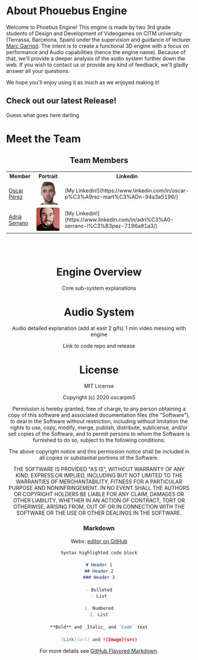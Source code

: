 # About Phouebus Engine
Welcome to Phoebus Engine! This engine is made by two 3rd grade students of Design and Development of Videogames on CITM university (Terrassa, Barcelona, Spain) under the supervision and guidance of lecturer [Marc Garrigó](https://www.linkedin.com/in/mgarrigo/?originalSubdomain=es).
The intent is to create a functional 3D engine with a focus on performance and Audio capabilities (hence the engine name). Because of that, we'll provide a deeper analysis of the audio system further down the web.
If you wish to contact us or provide any kind of feedback, we'll gladly answer all your questions.
    
We hope you'll enjoy using it as much as we enjoyed making it! 

## Check out our latest Release!
Guess what goes here darling

# Meet the Team
<center>
  
<h2  align="center" id="team-members">Team Members</h2>

<table style="width:100%">
  <tr>
    <th>Member</th>
    <th>Portrait</th>
    <th>Linkedin</th>
  </tr>
  <tr>
    <tr>
    <td><a href="https://github.com/oscarpm5">Oscar Pérez</a></td>
    <td><img src="https://github.com/oscarpm5/Phoebus_Engine/blob/master/Phoebus_Engine/Game/Assets/our_pics/OPM.png" alt="Oscar" class="inline"></td>
     <td> [My Linkedin!](https://www.linkedin.com/in/oscar-p%C3%A9rez-mart%C3%ADn-94a3a5196/) </td>
    </tr>
    <tr>
    <td><a href="https://github.com/adriaserrano97">Adrià Serrano</a></td>
    <td><img src="https://github.com/oscarpm5/Phoebus_Engine/blob/master/Phoebus_Engine/Game/Assets/our_pics/ASL.png" alt="Adrià" class="inline"></td>
    <td> [My Linkedin!](https://www.linkedin.com/in/adri%C3%A0-serrano-l%C3%B3pez-7196a91a3/) </td>
</table>


<br><br>

# Engine Overview
Core sub-system explanations

# Audio System
Audio detailed explanation (add at east 2 gifs)
1 min video messing with engine


Link to code repo and release

# License
MIT License

Copyright (c) 2020 oscarpm5

Permission is hereby granted, free of charge, to any person obtaining a copy
of this software and associated documentation files (the "Software"), to deal
in the Software without restriction, including without limitation the rights
to use, copy, modify, merge, publish, distribute, sublicense, and/or sell
copies of the Software, and to permit persons to whom the Software is
furnished to do so, subject to the following conditions:

The above copyright notice and this permission notice shall be included in all
copies or substantial portions of the Software.

THE SOFTWARE IS PROVIDED "AS IS", WITHOUT WARRANTY OF ANY KIND, EXPRESS OR
IMPLIED, INCLUDING BUT NOT LIMITED TO THE WARRANTIES OF MERCHANTABILITY,
FITNESS FOR A PARTICULAR PURPOSE AND NONINFRINGEMENT. IN NO EVENT SHALL THE
AUTHORS OR COPYRIGHT HOLDERS BE LIABLE FOR ANY CLAIM, DAMAGES OR OTHER
LIABILITY, WHETHER IN AN ACTION OF CONTRACT, TORT OR OTHERWISE, ARISING FROM,
OUT OF OR IN CONNECTION WITH THE SOFTWARE OR THE USE OR OTHER DEALINGS IN THE
SOFTWARE.





### Markdown

Webs: [editor on GitHub](https://github.com/oscarpm5/Phoebus_Engine/edit/master/docs/index.md) 

```markdown
Syntax highlighted code block

# Header 1
## Header 2
### Header 3

- Bulleted
- List

1. Numbered
2. List

**Bold** and _Italic_ and `Code` text

[Link](url) and ![Image](src)
```

For more details see [GitHub Flavored Markdown](https://guides.github.com/features/mastering-markdown/).

